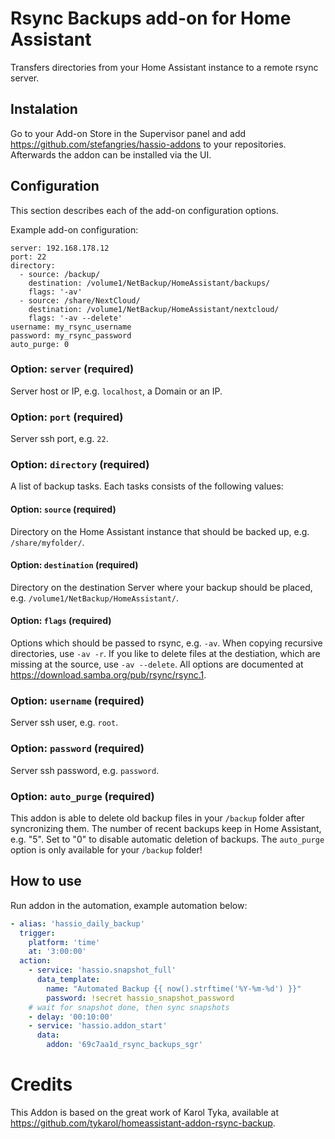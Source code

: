 # Rsync Backups add-on for Home Assistant

Transfers directories from your Home Assistant instance to a remote rsync server.

## Instalation

Go to your Add-on Store in the Supervisor panel and add https://github.com/stefangries/hassio-addons to your repositories.
Afterwards the addon can be installed via the UI.

## Configuration

This section describes each of the add-on configuration options.

Example add-on configuration:

```
server: 192.168.178.12
port: 22
directory:
  - source: /backup/
    destination: /volume1/NetBackup/HomeAssistant/backups/
    flags: '-av'
  - source: /share/NextCloud/
    destination: /volume1/NetBackup/HomeAssistant/nextcloud/
    flags: '-av --delete'
username: my_rsync_username
password: my_rsync_password
auto_purge: 0
```

### Option: `server` (required)

Server host or IP, e.g. `localhost`, a Domain or an IP.

### Option: `port` (required)

Server ssh port, e.g. `22`.

### Option: `directory` (required)

A list of backup tasks. Each tasks consists of the following values:

#### Option: `source` (required)
Directory on the Home Assistant instance that should be backed up, e.g. `/share/myfolder/`.

#### Option: `destination` (required)
Directory on the destination Server where your backup should be placed, e.g. `/volume1/NetBackup/HomeAssistant/`.

#### Option: `flags` (required)
Options which should be passed to rsync, e.g. `-av`. When copying recursive directories, use `-av -r`. If you like to delete files at the destiation, which are missing at the source, use `-av --delete`.
All options are documented at https://download.samba.org/pub/rsync/rsync.1.

### Option: `username` (required)

Server ssh user, e.g. `root`.

### Option: `password` (required)

Server ssh password, e.g. `password`.

### Option: `auto_purge` (required)

This addon is able to delete old backup files in your `/backup` folder after syncronizing them.
The number of recent backups keep in Home Assistant, e.g. "5". Set to "0" to disable automatic deletion of backups.
The `auto_purge` option is only available for your `/backup` folder!

## How to use

Run addon in the automation, example automation below:

```yaml
- alias: 'hassio_daily_backup'
  trigger:
    platform: 'time'
    at: '3:00:00'
  action:
    - service: 'hassio.snapshot_full'
      data_template:
        name: "Automated Backup {{ now().strftime('%Y-%m-%d') }}"
        password: !secret hassio_snapshot_password
    # wait for snapshot done, then sync snapshots
    - delay: '00:10:00'
    - service: 'hassio.addon_start'
      data:
        addon: '69c7aa1d_rsync_backups_sgr'
```

# Credits

This Addon is based on the great work of Karol Tyka, available at https://github.com/tykarol/homeassistant-addon-rsync-backup.
